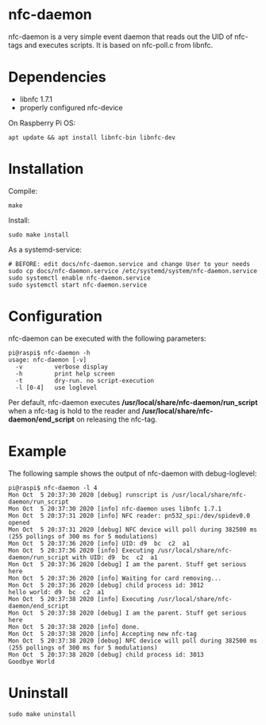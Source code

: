 # nfc-daemon
nfc-daemon is a very simple event daemon that reads out the UID of nfc-tags and executes scripts.
It is based on nfc-poll.c from libnfc.

# Dependencies

* libnfc 1.7.1
* properly configured nfc-device

On Raspberry Pi OS:

```
apt update && apt install libnfc-bin libnfc-dev
```

# Installation

Compile:
```
make
```

Install:
```
sudo make install
```

As a systemd-service:
```
# BEFORE: edit docs/nfc-daemon.service and change User to your needs
sudo cp docs/nfc-daemon.service /etc/systemd/system/nfc-daemon.service
sudo systemctl enable nfc-daemon.service
sudo systemctl start nfc-daemon.service
```


# Configuration

nfc-daemon can be executed with the following parameters:
```
pi@raspi$ nfc-daemon -h
usage: nfc-daemon [-v]
  -v		 verbose display
  -h		 print help screen
  -t		 dry-run. no script-execution
  -l [0-4]	 use loglevel
```

Per default, nfc-daemon executes **/usr/local/share/nfc-daemon/run_script** 
when a nfc-tag is hold to the reader and **/usr/local/share/nfc-daemon/end_script**
on releasing the nfc-tag. 

# Example

The following sample shows the output of nfc-daemon with debug-loglevel:
```
pi@raspi$ nfc-daemon -l 4
Mon Oct  5 20:37:30 2020 [debug] runscript is /usr/local/share/nfc-daemon/run_script
Mon Oct  5 20:37:30 2020 [info] nfc-daemon uses libnfc 1.7.1
Mon Oct  5 20:37:31 2020 [info] NFC reader: pn532_spi:/dev/spidev0.0 opened
Mon Oct  5 20:37:31 2020 [debug] NFC device will poll during 382500 ms (255 pollings of 300 ms for 5 modulations)
Mon Oct  5 20:37:36 2020 [info] UID: d9  bc  c2  a1  
Mon Oct  5 20:37:36 2020 [info] Executing /usr/local/share/nfc-daemon/run_script with UID: d9  bc  c2  a1  
Mon Oct  5 20:37:36 2020 [debug] I am the parent. Stuff get serious here
Mon Oct  5 20:37:36 2020 [info] Waiting for card removing...
Mon Oct  5 20:37:36 2020 [debug] child process id: 3012
hello world: d9  bc  c2  a1
Mon Oct  5 20:37:38 2020 [info] Executing /usr/local/share/nfc-daemon/end_script
Mon Oct  5 20:37:38 2020 [debug] I am the parent. Stuff get serious here
Mon Oct  5 20:37:38 2020 [info] done.
Mon Oct  5 20:37:38 2020 [info] Accepting new nfc-tag
Mon Oct  5 20:37:38 2020 [debug] NFC device will poll during 382500 ms (255 pollings of 300 ms for 5 modulations)
Mon Oct  5 20:37:38 2020 [debug] child process id: 3013
Goodbye World
```

# Uninstall
```
sudo make uninstall
```
